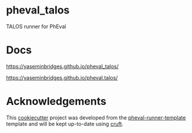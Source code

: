# pheval_talos

TALOS runner for PhEval

# Docs

https://yaseminbridges.github.io/pheval_talos/

https://yaseminbridges.github.io/pheval.talos/

# Acknowledgements

This [cookiecutter](https://cookiecutter.readthedocs.io/en/stable/README.html) project was developed from the [pheval-runner-template](https://github.com/yaseminbridges/pheval-runner-template.git) template and will be kept up-to-date using [cruft](https://cruft.github.io/cruft/).

